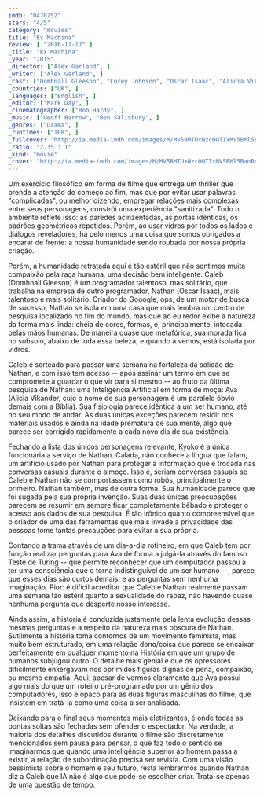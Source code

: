 ```yaml
---
imdb: "0470752"
stars: "4/5"
category: "movies"
title: "Ex Machina"
review: [ "2016-11-17" ]
_title: "Ex Machina"
_year: "2015"
_director: ["Alex Garland", ]
_writer: ["Alex Garland", ]
_cast: ["Domhnall Gleeson", "Corey Johnson", "Oscar Isaac", "Alicia Vikander", "Sonoya Mizuno", "Claire Selby", "Symara A. Templeman", "Gana Bayarsaikhan", "Tiffany Pisani", ]
_countries: ["UK", ]
_languages: ["English", ]
_editor: ["Mark Day", ]
_cinematographer: ["Rob Hardy", ]
_music: ["Geoff Barrow", "Ben Salisbury", ]
_genres: ["Drama", ]
_runtimes: ["108", ]
_fullcover: "http://ia.media-imdb.com/images/M/MV5BMTUxNzc0OTIxMV5BMl5BanBnXkFtZTgwNDI3NzU2NDE@.jpg"
_ratio: "2.35 : 1"
_kind: "movie"
_cover: "http://ia.media-imdb.com/images/M/MV5BMTUxNzc0OTIxMV5BMl5BanBnXkFtZTgwNDI3NzU2NDE@._V1._SX94_SY140_.jpg"
---
```

Um exercício filosófico em forma de filme que entrega um thriller que prende a atenção do começo ao fim, mas que por evitar usar palavras "complicadas", ou melhor dizendo, empregar relações mais complexas entre seus personagens, constrói uma experiência "sanitizada". Todo o ambiente reflete isso: as paredes acinzentadas, as portas idênticas, os padrões geométricos repetidos. Porém, ao usar vidros por todos os lados e diálogos reveladores, há pelo menos uma coisa que somos obrigados a encarar de frente: a nossa humanidade sendo roubada por nossa própria criação.

Porém, a humanidade retratada aqui é tão estéril que não sentimos muita compaixão pela raça humana, uma decisão bem inteligente. Caleb (Domhnall Gleeson) é um programador talentoso, mas solitário, que trabalha na empresa de outro programador, Nathan (Oscar Isaac), mais talentoso e mais solitário. Criador do Gooogle, ops, de um motor de busca de sucesso, Nathan se isola em uma casa que mais lembra um centro de pesquisa localizado no fim do mundo, mas que ao eu redor exibe a natureza da forma mais linda: cheia de cores, formas, e, principalmente, intocada pelas mãos humanas. De maneira quase que metafórica, sua morada fica no subsolo, abaixo de toda essa beleza, e quando a vemos, está isolada por vidros.

Caleb é sorteado para passar uma semana na fortaleza da solidão de Nathan, e com isso tem acesso -- após assinar um termo em que se compromete a guardar o que vir para si mesmo -- ao fruto da última pesquisa de Nathan: uma Inteligência Artificial em forma de moça: Ava (Alicia Vikander, cujo o nome de sua personagem é um paralelo óbvio demais com a Bíblia). Sua fisiologia parece idêntica a um ser humano, até no seu modo de andar. As duas únicas exceções parecem residir nos materiais usados e ainda na idade prematura de sua mente, algo que parece ser corrigido rapidamente a cada novo dia de sua existência.

Fechando a lista dos únicos personagens relevante, Kyoko é a única funcionária a serviço de Nathan. Calada, não conhece a língua que falam, um artifício usado por Nathan para proteger a informação que é trocada nas conversas casuais durante o almoço. Isso é, seriam conversas casuais se Caleb e Nathan não se comportassem como robôs, principalmente o primeiro. Nathan também, mas de outra forma. Sua humanidade parece que foi sugada pela sua própria invenção. Suas duas únicas preocupações parecem se resumir em sempre ficar completamente bêbado e proteger o acesso aos dados de sua pesquisa. É tão irônico quanto compreensível que o criador de uma das ferramentas que mais invade a privacidade das pessoas tome tantas precauções para evitar a sua própria.

Contando a trama através de um dia-a-dia rotineiro, em que Caleb tem por função realizar perguntas para Ava de forma a julgá-la através do famoso Teste de Turing -- que permite reconhecer que um computador passou a ter uma consciência que o torna indistinguível de um ser humano --, parece que esses dias são curtos demais, e as perguntas sem nenhuma imaginação. Pior: é difícil acreditar que Caleb e Nathan realmente passam uma semana tão estéril quanto a sexualidade do rapaz, não havendo quase nenhuma pergunta que desperte nosso interesse.

Ainda assim, a história é conduzida justamente pela lenta evolução dessas mesmas perguntas e a respeito da natureza mais obscura de Nathan. Sutilmente a história toma contornos de um movimento feminista, mas muito bem estruturado, em uma relação dono/coisa que parece se encaixar perfeitamente em qualquer momento na História em que um grupo de humanos subjugou outro. O detalhe mais genial é que os opressores dificilmente enxergavam nos oprimidos figuras dignas de pena, compaixão, ou mesmo empatia. Aqui, apesar de vermos claramente que Ava possui algo mais do que um roteiro pré-programado por um gênio dos computadores, isso é opaco para as duas figuras masculinas do filme, que insistem em tratá-la como uma coisa a ser analisada.

Deixando para o final seus momentos mais eletrizantes, é onde todas as pontas soltas são fechadas sem ofender o espectador. Na verdade, a maioria dos detalhes discutidos durante o filme são discretamente mencionados sem pausa para pensar, o que faz todo o sentido se imaginarmos que quando uma inteligência superior ao homem passa a existir, a relação de subordinação precisa ser revista. Com uma visão pessimista sobre o homem e seu futuro, resta lembrarmos quando Nathan diz a Caleb que IA não é algo que pode-se escolher criar. Trata-se apenas de uma questão de tempo.
